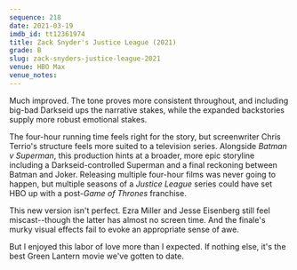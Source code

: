 ```yaml
---
sequence: 218
date: 2021-03-19
imdb_id: tt12361974
title: Zack Snyder's Justice League (2021)
grade: B
slug: zack-snyders-justice-league-2021
venue: HBO Max
venue_notes:
---
```


Much improved. The tone proves more consistent throughout, and including big-bad Darkseid ups the narrative stakes, while the expanded backstories supply more robust emotional stakes.

<!-- end -->

The four-hour running time feels right for the story, but screenwriter Chris Terrio's structure feels more suited to a television series. Alongside <span data-imdb-id="tt2975590">_Batman v Superman_</span>, this production hints at a broader, more epic storyline including a Darkseid-controlled Superman and a final reckoning between Batman and Joker. Releasing multiple four-hour films was never going to happen, but multiple seasons of a _Justice League_ series could have set HBO up with a post-_Game of Thrones_ franchise.

This new version isn't perfect. Ezra Miller and Jesse Eisenberg still feel miscast--though the latter has almost no screen time. And the finale's murky visual effects fail to evoke an appropriate sense of awe.

But I enjoyed this labor of love more than I expected. If nothing else, it's the best Green Lantern movie we've gotten to date.
